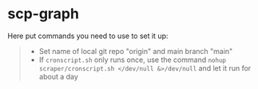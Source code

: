 # scp-graph
Here put commands you need to use to set it up:
> - Set name of local git repo "origin" and main branch "main"
> - If `cronscript.sh` only runs once, use the command `nohup scraper/cronscript.sh </dev/null &>/dev/null` and let it run for about a day